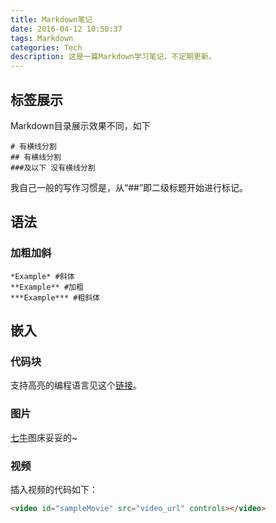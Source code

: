 ```yaml
---
title: Markdown笔记
date: 2016-04-12 10:50:37
tags: Markdown
categories: Tech
description: 这是一篇Markdown学习笔记，不定期更新。
---
```

## 标签展示
Markdown目录展示效果不同，如下
```
# 有横线分割
## 有横线分割
###及以下 没有横线分割 
```
我自己一般的写作习惯是，从“##”即二级标题开始进行标记。

## 语法
### 加粗加斜
```
*Example* #斜体
**Example** #加粗
***Example*** #粗斜体
```

## 嵌入
### 代码块
支持高亮的编程语言见这个[链接](http://highlightjs.readthedocs.org/en/latest/css-classes-reference.html)。


### 图片
[七牛](http://qiuniu.com)图床妥妥的~

### 视频
插入视频的代码如下：
``` html
<video id="sampleMovie" src="video_url" controls></video>
```